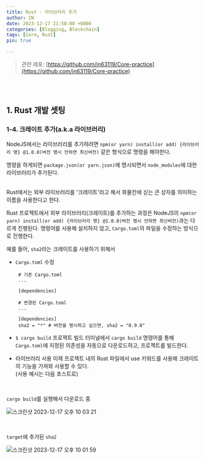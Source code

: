```yaml
---
title: Rust - 라이브러리 추가
author: IN
date: 2023-12-17 21:58:00 +0800
categories: [Blogging, Blockchain]
tags: [Core, Rust]
pin: true

---
```


> 관련 레포: [https://github.com/in63119/Core-practice](https://github.com/in63119/Core-practice)

<br />
<br />

## 1. Rust 개발 셋팅

### 1-4. 크레이트 추가(a.k.a 라이브러리)

NodeJS에서는 라이브러리를 추가하려면 `npm(or yarn) install(or add) {라이브러리 명} @1.0.0(버전 명시 안하면 최신버전)` 같은 형식으로 명령을 해야한다.
<br />

명령을 하게되면 `package.json(or yarn.json)`에 명시되면서 `node_modules`에 대한 라이브러리가 추가된다.
<br />
<br />

Rust에서는 외부 라이브러리를 '크레이트'라고 해서 화물칸에 싣는 큰 상자를 의미하는 이름을 사용한다고 한다.
<br />

Rust 프로젝트에서 외부 라이브러리(크레이트)를 추가하는 과정은 NodeJS의 `npm(or yarn) install(or add) {라이브러리 명} @1.0.0(버전 명시 안하면 최신버전)`과는 다르게 진행된다. 명령어를 사용해 설치하지 않고, `Cargo.toml`의 파일을 수정하는 방식으로 진행한다.
<br />

예를 들어, `sha2`라는 크레이트를 사용하기 위해서

- `Cargo.toml` 수정

  ```
   # 기존 Cargo.toml
   ...

   [dependencies]

   # 변경된 Cargo.toml
   ...

   [dependencies]
   sha2 = "*" # 버전을 명시하고 싶으면, sha2 = "0.9.8"

  ```

- `$ cargo build` 프로젝트 빌드
  터미널에서 `cargo build` 명령어를 통해 `Cargo.toml`에 지정된 의존성을 자동으로 다운로드하고, 프로젝트를 빌드한다.
- 라이브러리 사용
  이제 프로젝트 내의 Rust 파일에서 use 키워드를 사용해 크레이트의 기능을 가져와 사용할 수 있다.
  <br />
  (사용 예시는 다음 포스트로)

<br />

`cargo build`를 실행해서 다운로드 중
<br />

![스크린샷 2023-12-17 오후 10 03 21](https://github.com/in63119/in63119.github.io/assets/65399118/71c686a9-1ad9-4315-ba65-9684c469bfb1)


<br />

`target`에 추가된 `sha2`
<br />

![스크린샷 2023-12-17 오후 10 01 59](https://github.com/in63119/in63119.github.io/assets/65399118/3745b40b-81a6-41ec-b1ce-973f13d4d380)
